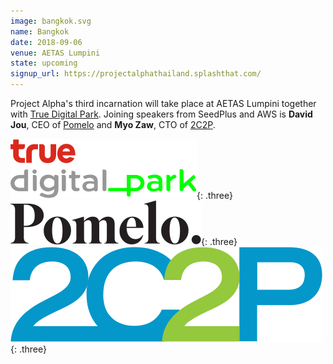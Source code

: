 ```yaml
---
image: bangkok.svg
name: Bangkok
date: 2018-09-06
venue: AETAS Lumpini
state: upcoming
signup_url: https://projectalphathailand.splashthat.com/
---
```


Project Alpha's third incarnation will take place at AETAS Lumpini together with [True Digital Park](http://www.truedigitalpark.com/). Joining speakers from SeedPlus and AWS is **David Jou**, CEO of [Pomelo](https://www.pomelofashion.com/) and **Myo Zaw**, CTO of [2C2P](https://www.2c2p.com).

[![True Digital Park](/assets/wordmark-truedigitalpark.svg)](http://www.truedigitalpark.com/){: .three}
[![Pomelo](/assets/wordmark-pomelo.svg)](https://www.pomelofashion.com/){: .three}
[![2C2P](/assets/wordmark-2c2p.svg)](https://www.2c2p.com){: .three}